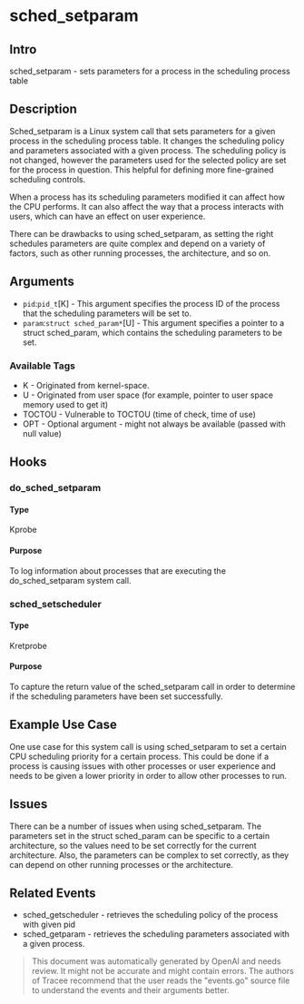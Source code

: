 
# sched_setparam

## Intro
sched_setparam - sets parameters for a process in the scheduling process table

## Description
Sched_setparam is a Linux system call that sets parameters for a given process 
in the scheduling process table. It changes the scheduling policy and parameters 
associated with a given process. The scheduling policy is not changed, however the 
parameters used for the selected policy are set for the process in question. This 
helpful for defining more fine-grained scheduling controls.

When a process has its scheduling parameters modified it can affect how the CPU 
performs. It can also affect the way that a process interacts with users, which 
can have an effect on user experience.

There can be drawbacks to using sched_setparam, as setting the right schedules 
parameters are quite complex and depend on a variety of factors, such as other 
running processes, the architecture, and so on.

## Arguments
* `pid`:`pid_t`[K] - This argument specifies the process ID of the process that 
the scheduling parameters will be set to.
* `param`:`struct sched_param*`[U] - This argument specifies a pointer to a 
struct sched_param, which contains the scheduling parameters to be set.
  
### Available Tags
* K - Originated from kernel-space.
* U - Originated from user space (for example, pointer to user space memory used to get it)
* TOCTOU - Vulnerable to TOCTOU (time of check, time of use)
* OPT - Optional argument - might not always be available (passed with null value)

## Hooks
### do_sched_setparam
#### Type
Kprobe
#### Purpose
To log information about processes that are executing the do_sched_setparam 
system call.

### sched_setscheduler
#### Type
Kretprobe
#### Purpose
To capture the return value of the sched_setparam call in order to determine if the 
scheduling parameters have been set successfully.

## Example Use Case
One use case for this system call is using sched_setparam to set a certain CPU 
scheduling priority for a certain process. This could be done if a process is 
causing issues with other processes or user experience and needs to be given a 
lower priority in order to allow other processes to run.

## Issues
There can be a number of issues when using sched_setparam. The parameters set in 
the struct sched_param can be specific to a certain architecture, so the values 
need to be set correctly for the current architecture. Also, the parameters can be 
complex to set correctly, as they can depend on other running processes or the 
architecture.

## Related Events
* sched_getscheduler - retrieves the scheduling policy of the process with given pid
* sched_getparam - retrieves the scheduling parameters associated with a given process.

> This document was automatically generated by OpenAI and needs review. It might
> not be accurate and might contain errors. The authors of Tracee recommend that
> the user reads the "events.go" source file to understand the events and their
> arguments better.
